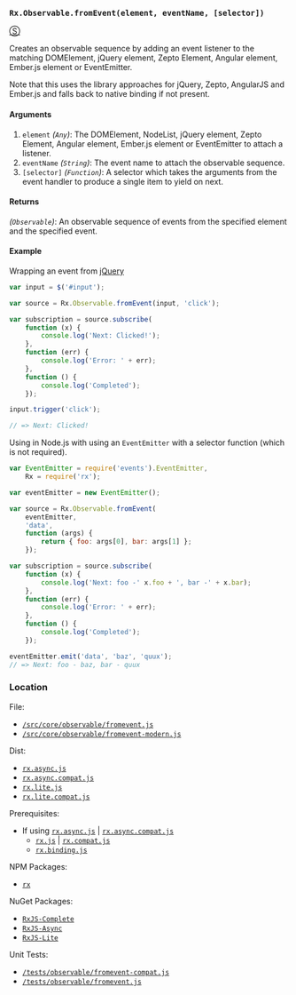 ### `Rx.Observable.fromEvent(element, eventName, [selector])`
[&#x24C8;](https://github.com/Reactive-Extensions/RxJS/blob/master/src/core/linq/observable/fromevent.js "View in source") 

Creates an observable sequence by adding an event listener to the matching DOMElement, jQuery element, Zepto Element, Angular element, Ember.js element or EventEmitter.

Note that this uses the library approaches for jQuery, Zepto, AngularJS and Ember.js and falls back to native binding if not present.

#### Arguments
1. `element` *(`Any`)*: The DOMElement, NodeList, jQuery element, Zepto Element, Angular element, Ember.js element or EventEmitter to attach a listener.
2. `eventName` *(`String`)*: The event name to attach the observable sequence.
3. `[selector]` *(`Function`)*: A selector which takes the arguments from the event handler to produce a single item to yield on next.

#### Returns
*(`Observable`)*: An observable sequence of events from the specified element and the specified event.

#### Example

Wrapping an event from [jQuery](http://jquery.com)

```js
var input = $('#input');

var source = Rx.Observable.fromEvent(input, 'click');

var subscription = source.subscribe(
    function (x) {
        console.log('Next: Clicked!');
    },
    function (err) {
        console.log('Error: ' + err);   
    },
    function () {
        console.log('Completed');   
    });

input.trigger('click');

// => Next: Clicked!
```

Using in Node.js with using an `EventEmitter` with a selector function (which is not required).

```js
var EventEmitter = require('events').EventEmitter,
    Rx = require('rx');

var eventEmitter = new EventEmitter();

var source = Rx.Observable.fromEvent(
    eventEmitter,
    'data', 
    function (args) {
        return { foo: args[0], bar: args[1] };
    });

var subscription = source.subscribe(
    function (x) {
        console.log('Next: foo -' x.foo + ', bar -' + x.bar);
    },
    function (err) {
        console.log('Error: ' + err);   
    },
    function () {
        console.log('Completed');   
    });

eventEmitter.emit('data', 'baz', 'quux');
// => Next: foo - baz, bar - quux
```

### Location

File:
- [`/src/core/observable/fromevent.js`](https://github.com/Reactive-Extensions/RxJS/blob/master/src/core/linq/observable/fromevent.js)
- [`/src/core/observable/fromevent-modern.js`](https://github.com/Reactive-Extensions/RxJS/blob/master/src/core/linq/observable/fromevent-modern.js)

Dist:
- [`rx.async.js`](https://github.com/Reactive-Extensions/RxJS/blob/master/rx.async.js)
- [`rx.async.compat.js`](https://github.com/Reactive-Extensions/RxJS/blob/master/rx.async.compat.js)
- [`rx.lite.js`](https://github.com/Reactive-Extensions/RxJS/blob/master/rx.lite.js)
- [`rx.lite.compat.js`](https://github.com/Reactive-Extensions/RxJS/blob/master/rx.lite.compat.js)

Prerequisites:
- If using [`rx.async.js`](https://github.com/Reactive-Extensions/RxJS/blob/master/rx.async.js) | [`rx.async.compat.js`](https://github.com/Reactive-Extensions/RxJS/blob/master/rx.async.compat.js)
    - [`rx.js`](https://github.com/Reactive-Extensions/RxJS/blob/master/dist/rx.js) | [`rx.compat.js`](https://github.com/Reactive-Extensions/RxJS/blob/master/dist/rx.compat.js)
    - [`rx.binding.js`](https://github.com/Reactive-Extensions/RxJS/blob/master/rx.binding.js)

NPM Packages:
- [`rx`](https://www.npmjs.org/package/rx)

NuGet Packages:
- [`RxJS-Complete`](http://www.nuget.org/packages/RxJS-Complete)
- [`RxJS-Async`](http://www.nuget.org/packages/RxJS-Async)
- [`RxJS-Lite`](http://www.nuget.org/packages/RxJS-Lite/)

Unit Tests:
- [`/tests/observable/fromevent-compat.js`](https://github.com/Reactive-Extensions/RxJS/blob/master/tests/observable/fromevent-compat.js)
- [`/tests/observable/fromevent.js`](https://github.com/Reactive-Extensions/RxJS/blob/master/tests/observable/fromevent.js)